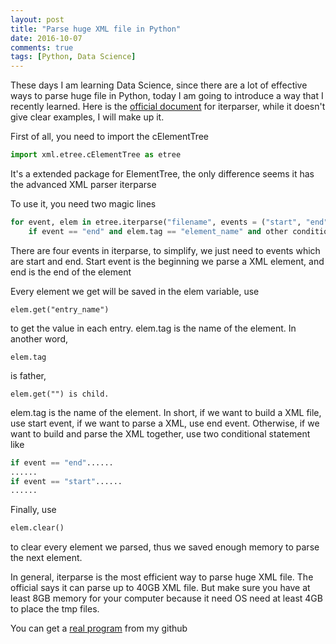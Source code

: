 ```yaml
---
layout: post
title: "Parse huge XML file in Python"
date: 2016-10-07
comments: true
tags: [Python, Data Science]
---
```


These days I am learning Data Science, since there are a lot of effective ways
to parse huge file in Python, today I am going to introduce a way that I 
recently learned. Here is the [official document][1] for iterparser, while it 
doesn't give clear examples, I will make up it.

First of all, you need to import the cElementTree

```python
import xml.etree.cElementTree as etree
```

It's a extended package for ElementTree, the only difference seems it has the 
advanced XML parser iterparse

To use it, you need two magic lines

```python
for event, elem in etree.iterparse("filename", events = ("start", "end")):
    if event == "end" and elem.tag == "element_name" and other conditions...:
```

There are four events in iterparse, to simplify, we just need to events which
are start and end. Start event is the beginning we parse a XML element, and end
is the end of the element

Every element we get will be saved in the elem variable, use 
```
elem.get("entry_name")
```
to get the value in each entry. elem.tag is the name of the element. In 
another word, 
```
elem.tag
```
is father, 
```
elem.get("") is child.
```

elem.tag is the name of the element. In short, if we want to build a XML file, use start event, if we want to parse a XML, use end event. Otherwise, if we want
to build and parse the XML together, use two conditional statement like

```python
if event == "end"......
......
if event == "start"......
......
```

Finally, use

```python
elem.clear()
```

to clear every element we parsed, thus we saved enough memory to parse the next
element.

In general, iterparse is the most efficient way to parse huge XML file. The 
official says it can parse up to 40GB XML file. But make sure you have at 
least 8GB memory for your computer because it need OS need at least 4GB to 
place the tmp files.

You can get a [real program][2] from my github


[1]: http://effbot.org/zone/element-iterparse.htm
[2]: https://github.com/Ray-Young/RSS-Reader/blob/master/src/python/ParseHugeXML.py

